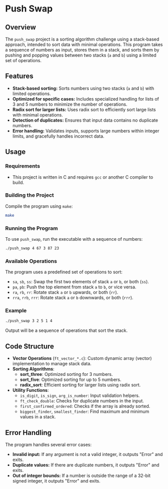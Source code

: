 # Push Swap

## Overview
The `push_swap` project is a sorting algorithm challenge using a stack-based approach, intended to sort data with minimal operations. This program takes a sequence of numbers as input, stores them in a stack, and sorts them by pushing and popping values between two stacks (`a` and `b`) using a limited set of operations.

## Features
- **Stack-based sorting:** Sorts numbers using two stacks (`a` and `b`) with limited operations.
- **Optimized for specific cases:** Includes specialized handling for lists of 3 and 5 numbers to minimize the number of operations.
- **Radix sort for larger lists:** Uses radix sort to efficiently sort large lists with minimal operations.
- **Detection of duplicates:** Ensures that input data contains no duplicate numbers.
- **Error handling:** Validates inputs, supports large numbers within integer limits, and gracefully handles incorrect data.

## Usage

### Requirements
- This project is written in C and requires `gcc` or another C compiler to build.

### Building the Project
Compile the program using `make`:
```bash
make
```

### Running the Program
To use `push_swap`, run the executable with a sequence of numbers:
```bash
./push_swap 4 67 3 87 23
```

### Available Operations
The program uses a predefined set of operations to sort:
- `sa`, `sb`, `ss`: Swap the first two elements of stack `a` or `b`, or both (`ss`).
- `pa`, `pb`: Push the top element from stack `a` to `b`, or vice versa.
- `ra`, `rb`, `rr`: Rotate stack `a` or `b` upwards, or both (`rr`).
- `rra`, `rrb`, `rrr`: Rotate stack `a` or `b` downwards, or both (`rrr`).

### Example
```bash
./push_swap 3 2 5 1 4
```
Output will be a sequence of operations that sort the stack.

## Code Structure

- **Vector Operations** (`ft_vector_*.c`): Custom dynamic array (vector) implementation to manage stack data.
- **Sorting Algorithms**:
  - **sort_three**: Optimized sorting for 3 numbers.
  - **sort_five**: Optimized sorting for up to 5 numbers.
  - **radix_sort**: Efficient sorting for larger lists using radix sort.
- **Utility Functions**:
  - `is_digit`, `is_sign`, `arg_is_number`: Input validation helpers.
  - `ft_check_double`: Checks for duplicate numbers in the input.
  - `first_confirmed_ordered`: Checks if the array is already sorted.
  - `biggest_finder`, `smallest_finder`: Find maximum and minimum values in a stack.

## Error Handling
The program handles several error cases:
- **Invalid input:** If any argument is not a valid integer, it outputs "Error" and exits.
- **Duplicate values:** If there are duplicate numbers, it outputs "Error" and exits.
- **Out of integer bounds:** If a number is outside the range of a 32-bit signed integer, it outputs "Error" and exits.


